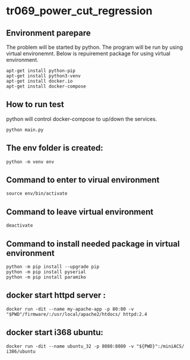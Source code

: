 # tr069_power_cut_regression

## Environment parepare
The problem will be started by python. The program will be run by using virtual environemnt.
Below is repuirement package for using virtual environment.
```
apt-get install python-pip
apt-get install python3-venv
apt-get install docker.io
apt-get install docker-compose
```


## How to run test
python will control docker-compose to up/down the services.
```
python main.py
```

## The env folder is created:
```
python -m venv env
```

## Command to enter to virual environment
```
source env/bin/activate
```

## Command to leave virtual environment
```
deactivate
```

## Command to install needed package in virtual environment
```
python -m pip install --upgrade pip
python -m pip install pyserial
python -m pip install paramiko
```


## docker start httpd server :
```
docker run -dit --name my-apache-app -p 80:80 -v "$PWD"/firmware/:/usr/local/apache2/htdocs/ httpd:2.4
```

## docker start i368 ubuntu:
```
docker run -dit --name ubuntu_32 -p 8080:8080 -v "${PWD}":/miniACS/ i386/ubuntu
```



